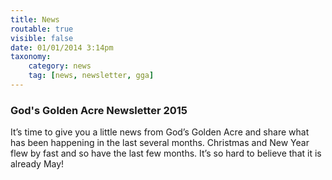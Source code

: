 ```yaml
---
title: News
routable: true
visible: false
date: 01/01/2014 3:14pm
taxonomy:
    category: news
    tag: [news, newsletter, gga]
---
```


### God's Golden Acre Newsletter 2015

It’s time to give you a little news from God’s Golden Acre and share what has been happening in the last several months.  Christmas and New Year flew by fast and so have the last few months.  It’s so hard to believe that it is already May!
